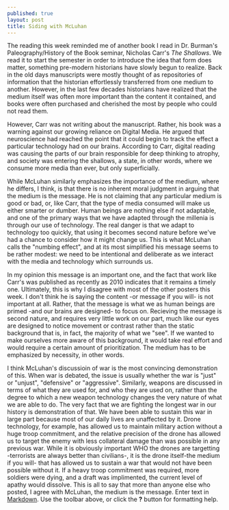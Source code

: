 ```yaml
---
published: true
layout: post
title: Siding with McLuhan
---
```



The reading this week reminded me of another book I read in Dr. Burman's Paleography/History of the Book seminar, Nicholas Carr's _The Shallows_. We read it to start the semester in order to introduce the idea that form does matter, something pre-modern historians have slowly begun to realize. Back in the old days manuscripts were mostly thought of as repositories of information that the historian effortlessly transferred from one medium to another. However, in the last few decades historians have realized that the medium itself was often more important than the content it contained, and books were often purchased and cherished the most by people who could not read them. 

However, Carr was not writing about the manuscript. Rather, his book was a warning against our growing reliance on Digital Media. He argued that neuroscience had reached the point that it could begin to track the effect a particular technology had on our brains. According to Carr, digital reading was causing the parts of our brain responsible for deep thinking to atrophy, and society was entering the shallows, a state, in other words, where we consume more media than ever, but only superficially. 

While McLuhan similarly emphasizes the importance of the medium, where he differs, I think, is that there is no inherent moral judgment in arguing that the medium is the message. He is not claiming that any particular medium is good or bad, or, like Carr, that the type of media consumed will make us either smarter or dumber. Human beings are nothing else if not adaptable, and one of the primary ways that we have adapted through the millenia is through our use of technology. The real danger is that we adapt to technology too quickly, that using it becomes second nature before we've had a chance to consider how it might change us. This is what McLuhan calls the "numbing effect", and at its most simplified his message seems to be rather modest: we need to be intentional and deliberate as we interact with the media and technology which surrounds us. 

In my opinion this message is an important one, and the fact that work like Carr's was published as recently as 2010 indicates that it remains a timely one. Ultimately, this is why I disagree with most of the other posters this week. I don't think he is saying the content -or message if you will- is not important at all. Rather, that the message is what we as human beings are primed -and our brains are designed- to focus on. Recieving the message is second nature, and requires very little work on our part, much like our eyes are designed to notice movement or contrast rather than the static background that is, in fact, the majority of what we "see". If we wanted to make ourselves more aware of this background, it would take real effort and would require a certain amount of prioritization. The medium has to be emphasized by necessity, in other words. 

I think McLuhan's discussioin of war is the most convincing demonstration of this. When war is debated, the issue is usually whether the war is "just" or "unjust", "defensive" or "aggressive". Similarly, weapons are discussed in terms of what they are used for, and who they are used on, rather than the degree to which a new weapon technology changes the very nature of what we are able to do. The very fact that we are fighting the longest war in our history is demonstration of that. We have been able to sustain this war in large part because most of our daily lives are unaffected by it. Drone technology, for example, has allowed us to maintain military action without a huge troop commitment, and the relative precision of the drone has allowed us to target the enemy with less collateral damage than was possible in any previous war. While it is obviously important WHO the drones are targetting -terrorists are always better than civilians-, it is the drone itself-the medium if you will- that has allowed us to sustain a war that would not have been possible without it. If a heavy troop commitment was required, more soldiers were dying, and a draft was implimented, the current level of apathy would dissolve. This is all to say that more than anyone else who posted, I agree with McLuhan, the medium is the message. 
Enter text in [Markdown](http://daringfireball.net/projects/markdown/). Use the toolbar above, or click the **?** button for formatting help.

